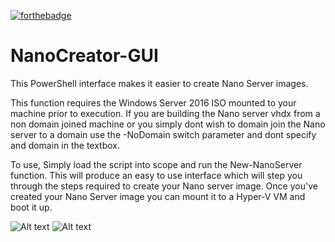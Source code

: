 [![forthebadge](http://forthebadge.com/images/badges/gluten-free.svg)](http://forthebadge.com)

# NanoCreator-GUI
This PowerShell interface makes it easier to create Nano Server images. 

This function requires the Windows Server 2016 ISO mounted to your machine prior to execution.
If you are building the Nano server vhdx from a non domain joined machine or you simply dont wish to domain join the Nano server to a domain use the -NoDomain switch parameter and dont specify and domain in the textbox. 

To use, Simply load the script into scope and run the New-NanoServer function. 
This will produce an easy to use interface which will step you through the steps required to create your Nano server image.
Once you've created your Nano Server image you can mount it to a Hyper-V VM and boot it up.

![Alt text](https://flynnbundy.files.wordpress.com/2015/12/nano1.png "Example")
![Alt text](https://flynnbundy.files.wordpress.com/2015/12/creatingiisserver.png "Example")
